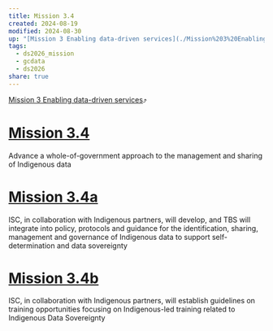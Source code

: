 ```yaml
---
title: Mission 3.4
created: 2024-08-19
modified: 2024-08-30
up: "[Mission 3 Enabling data-driven services](./Mission%203%20Enabling%20data-driven%20services.md)"
tags:
  - ds2026_mission
  - gcdata
  - ds2026
share: true
---
```

[Mission 3 Enabling data-driven services](./Mission%203%20Enabling%20data-driven%20services.md)⤴️
# [Mission 3.4](Mission%203.4.md)
Advance a whole-of-government approach to the management and sharing of Indigenous data
# [Mission 3.4a](Mission%203.4a.md)
ISC, in collaboration with Indigenous partners, will develop, and TBS will integrate into policy, protocols and guidance for the identification, sharing, management and governance of Indigenous data to support self-determination and data sovereignty

# [Mission 3.4b](Mission%203.4b.md)
ISC, in collaboration with Indigenous partners, will establish guidelines on training opportunities focusing on Indigenous-led training related to Indigenous Data Sovereignty

